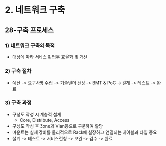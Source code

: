 # 2. 네트워크 구축
## 28-구축 프로세스
### 1) 네트워크 구축의 목적
- 대상에 따라 서비스 & 업무 효율화 및 개선
### 2) 구축 절차
- 예산 -> 요구사항 수립 -> 기술벤더 선정 -> BMT & PoC -> 설계 -> 테스트 -> 완료
### 3) 구축 과정
- 구성도 작성 시 계층적 설계
    - Core, Distribute, Access
- 구성도 작성 후 Zone과 Vlan등으로 구분하여 할당
- 마운트는 실제 장비를 물리적으로 Rack에 실장하고 연결되는 케이블과 타입 중요
- 설계 -> 테스트 -> 서비스런칭 -> 보완 -> 검수 -> 완료